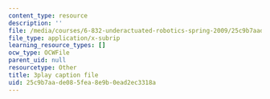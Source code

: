 ```yaml
---
content_type: resource
description: ''
file: /media/courses/6-832-underactuated-robotics-spring-2009/25c9b7aade085fea8e9b0ead2ec3318a_CUygqWS7occ.vtt
file_type: application/x-subrip
learning_resource_types: []
ocw_type: OCWFile
parent_uid: null
resourcetype: Other
title: 3play caption file
uid: 25c9b7aa-de08-5fea-8e9b-0ead2ec3318a
---
```

